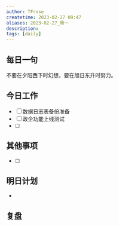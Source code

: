 ```yaml
---
author: TFrose
createtime: 2023-02-27 09:47
aliases: 2023-02-27_周一
description:
tags: [daily]
---
```


## 每日一句
不要在夕阳西下时幻想，要在旭日东升时努力。

## 今日工作
- [ ] 数据日志表备份准备
- [ ] 政企功能上线测试
- [ ] 

## 其他事项
- [ ] 

## 明日计划
- 

## 复盘

